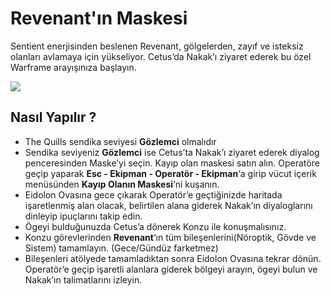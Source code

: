 # Revenant'ın Maskesi

Sentient enerjisinden beslenen Revenant, gölgelerden, zayıf ve isteksiz olanları avlamaya için yükseliyor. Cetus’da Nakak’ı ziyaret ederek bu özel Warframe arayışınıza başlayın.

![](https://lh3.googleusercontent.com/qgxQRVuYx2fRCQUGL_vYbl2eoaY5X4WT9ouOglrvQ-iNTU1Ikl9czlWRtty5VUZq6Uegqe-Gd4dk20G3KVc=w1920-h622-rw-no)

## Nasıl Yapılır ?  <a id="nas&#x131;l-yap&#x131;l&#x131;r-"></a>

* The Quills sendika seviyesi **Gözlemci** olmalıdır
* Sendika seviyeniz **Gözlemci** ise Cetus’ta Nakak’ı ziyaret ederek diyalog penceresinden Maske’yi seçin. Kayıp olan maskesi satın alın. Operatöre geçip yaparak **Esc - Ekipman - Operatör - Ekipman**‘a girip vücut içerik menüsünden **Kayıp Olanın Maskesi**‘ni kuşanın.
* Eidolon Ovasına gece çıkarak Operatör’e geçtiğinizde haritada işaretlenmiş alan olacak, belirtilen alana giderek Nakak’ın diyaloglarını dinleyip ipuçlarını takip edin.
* Ögeyi bulduğunuzda Cetus’a dönerek Konzu ile konuşmalısınız.
* Konzu görevlerinden **Revenant**‘ın tüm bileşenlerini\(Nöroptik, Gövde ve Sistem\) tamamlayın. \(Gece/Gündüz farketmez\)
* Bileşenleri atölyede tamamladıktan sonra Eidolon Ovasına tekrar dönün. Operatör’e geçip işaretli alanlara giderek bölgeyi arayın, ögeyi bulun ve Nakak’ın talimatlarını izleyin.

